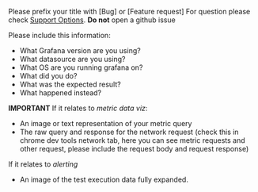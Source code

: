 Please prefix your title with [Bug] or [Feature request]
For question please check [Support Options](http://grafana.org/support/). **Do not** open a github issue

Please include this information:
- What Grafana version are you using?
- What datasource are you using?
- What OS are you running grafana on?
- What did you do?
- What was the expected result?
- What happened instead?

**IMPORTANT** 
If it relates to *metric data viz*:
- An image or text representation of your metric query
- The raw query and response for the network request (check this in chrome dev tools network tab, here you can see metric requests and other request, please include the request body and request response)

If it relates to *alerting*
- An image of the test execution data fully expanded.

